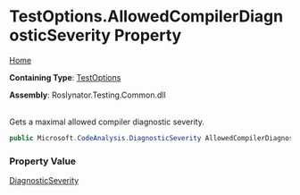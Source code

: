 # TestOptions\.AllowedCompilerDiagnosticSeverity Property

[Home](../../../../README.md)

**Containing Type**: [TestOptions](../README.md)

**Assembly**: Roslynator\.Testing\.Common\.dll

\
Gets a maximal allowed compiler diagnostic severity\.

```csharp
public Microsoft.CodeAnalysis.DiagnosticSeverity AllowedCompilerDiagnosticSeverity { get; protected set; }
```

### Property Value

[DiagnosticSeverity](https://docs.microsoft.com/en-us/dotnet/api/microsoft.codeanalysis.diagnosticseverity)

